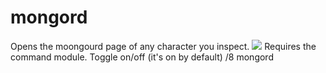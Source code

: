 # mongord
Opens the moongourd page of any character you inspect.
![](https://i.imgur.com/cxf25wE.png)
Requires the command module.
Toggle on/off (it's on by default)
/8 mongord
